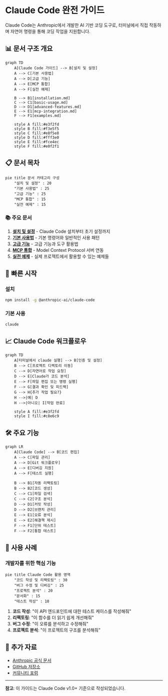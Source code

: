 # Claude Code 완전 가이드

Claude Code는 Anthropic에서 개발한 AI 기반 코딩 도구로, 터미널에서 직접 작동하며 자연어 명령을 통해 코딩 작업을 지원합니다.

## 📊 문서 구조 개요

```mermaid
graph TD
    A[Claude Code 가이드] --> B[설치 및 설정]
    A --> C[기본 사용법]
    A --> D[고급 기능]
    A --> E[MCP 통합]
    A --> F[실전 예제]
    
    B --> B1[installation.md]
    C --> C1[basic-usage.md]
    D --> D1[advanced-features.md]
    E --> E1[mcp-integration.md]
    F --> F1[examples.md]
    
    style A fill:#e3f2fd
    style B fill:#f3e5f5
    style C fill:#e8f5e8
    style D fill:#fff3e0
    style E fill:#fce4ec
    style F fill:#e0f2f1
```

## 📋 문서 목차

```mermaid
pie title 문서 카테고리 구성
    "설치 및 설정" : 20
    "기본 사용법" : 25
    "고급 기능" : 25
    "MCP 통합" : 15
    "실전 예제" : 15
```

### 📚 주요 문서

1. **[설치 및 설정](./installation.md)** - Claude Code 설치부터 초기 설정까지
2. **[기본 사용법](./basic-usage.md)** - 기본 명령어와 일반적인 사용 패턴
3. **[고급 기능](./advanced-features.md)** - 고급 기능과 도구 활용법
4. **[MCP 통합](./mcp-integration.md)** - Model Context Protocol 서버 연동
5. **[실전 예제](./examples.md)** - 실제 프로젝트에서 활용할 수 있는 예제들

## 🚀 빠른 시작

### 설치
```bash
npm install -g @anthropic-ai/claude-code
```

### 기본 사용
```bash
claude
```

## 📈 Claude Code 워크플로우

```mermaid
graph TD
    A[터미널에서 claude 실행] --> B[인증 및 설정]
    B --> C[프로젝트 디렉토리 이동]
    C --> D[자연어로 작업 요청]
    D --> E[Claude가 코드 분석]
    E --> F[파일 편집 또는 명령 실행]
    F --> G[결과 확인 및 피드백]
    G --> H{추가 작업 필요?}
    H -->|예| D
    H -->|아니오| I[작업 완료]
    
    style A fill:#e3f2fd
    style I fill:#c8e6c9
```

## 🛠️ 주요 기능

```mermaid
graph LR
    A[Claude Code] --> B[코드 편집]
    A --> C[파일 관리]
    A --> D[Git 워크플로우]
    A --> E[디버깅 지원]
    A --> F[테스트 실행]
    
    B --> B1[자동 리팩토링]
    B --> B2[코드 생성]
    C --> C1[파일 검색]
    C --> C2[구조 분석]
    D --> D1[커밋 작성]
    D --> D2[브랜치 관리]
    E --> E1[오류 분석]
    E --> E2[해결책 제시]
    F --> F1[단위 테스트]
    F --> F2[통합 테스트]
```

## 🎯 사용 사례

### 개발자를 위한 핵심 기능

```mermaid
pie title Claude Code 활용 영역
    "코드 작성 및 리팩토링" : 30
    "버그 수정 및 디버깅" : 25
    "프로젝트 분석" : 20
    "문서화" : 15
    "테스트 작성" : 10
```

1. **코드 작성**: "이 API 엔드포인트에 대한 테스트 케이스를 작성해줘"
2. **리팩토링**: "이 함수를 더 읽기 쉽게 개선해줘"
3. **버그 수정**: "이 오류를 분석하고 수정해줘"
4. **프로젝트 분석**: "이 프로젝트의 구조를 분석해줘"

## 📖 추가 자료

- [Anthropic 공식 문서](https://docs.anthropic.com/claude/docs/claude-code)
- [GitHub 저장소](https://github.com/anthropics/claude-code)
- [커뮤니티 포럼](https://community.anthropic.com)

---

**참고**: 이 가이드는 Claude Code v1.0+ 기준으로 작성되었습니다.
